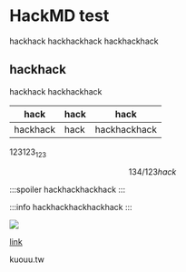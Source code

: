 # HackMD test

hackhack
hackhackhack
hackhackhack

## hackhack

hackhack
hackhackhack

|hack|hack|hack|
|-|-|-|
hackhack|hack|hackhackhack

$123123_{123}$

$$
134/123hack
$$

:::spoiler
hackhackhackhack
:::

:::info
hackhackhackhackhack
:::

![](https://wiwikuan.com/post/random-links-20210820/image-20210820210919820_hub8c2c33d3eb038d32984dd97ebc4eed2_509877_1600x0_resize_box_3.png)

[link](kuouu.tw)

kuouu.tw
